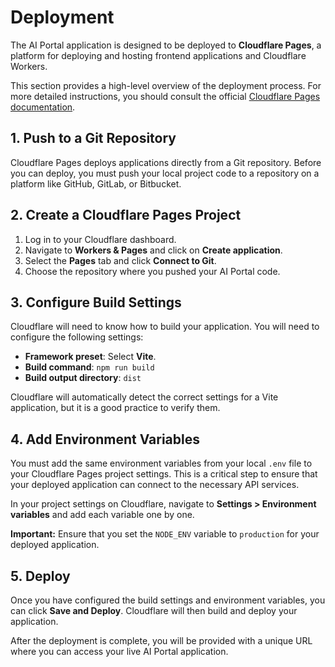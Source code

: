 # Deployment

The AI Portal application is designed to be deployed to **Cloudflare Pages**, a platform for deploying and hosting frontend applications and Cloudflare Workers.

This section provides a high-level overview of the deployment process. For more detailed instructions, you should consult the official [Cloudflare Pages documentation](https://developers.cloudflare.com/pages/).

## 1. Push to a Git Repository

Cloudflare Pages deploys applications directly from a Git repository. Before you can deploy, you must push your local project code to a repository on a platform like GitHub, GitLab, or Bitbucket.

## 2. Create a Cloudflare Pages Project

1.  Log in to your Cloudflare dashboard.
2.  Navigate to **Workers & Pages** and click on **Create application**.
3.  Select the **Pages** tab and click **Connect to Git**.
4.  Choose the repository where you pushed your AI Portal code.

## 3. Configure Build Settings

Cloudflare will need to know how to build your application. You will need to configure the following settings:

*   **Framework preset**: Select **Vite**.
*   **Build command**: `npm run build`
*   **Build output directory**: `dist`

Cloudflare will automatically detect the correct settings for a Vite application, but it is a good practice to verify them.

## 4. Add Environment Variables

You must add the same environment variables from your local `.env` file to your Cloudflare Pages project settings. This is a critical step to ensure that your deployed application can connect to the necessary API services.

In your project settings on Cloudflare, navigate to **Settings > Environment variables** and add each variable one by one.

**Important:** Ensure that you set the `NODE_ENV` variable to `production` for your deployed application.

## 5. Deploy

Once you have configured the build settings and environment variables, you can click **Save and Deploy**. Cloudflare will then build and deploy your application.

After the deployment is complete, you will be provided with a unique URL where you can access your live AI Portal application.